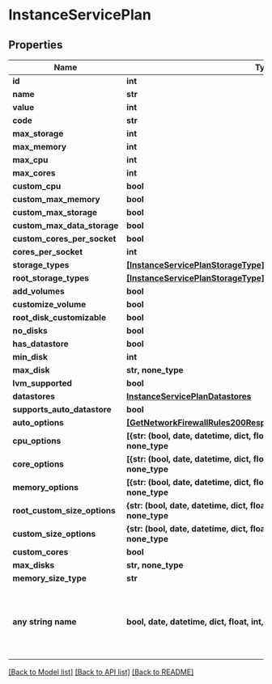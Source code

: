 # InstanceServicePlan


## Properties
Name | Type | Description | Notes
------------ | ------------- | ------------- | -------------
**id** | **int** |  | [optional] 
**name** | **str** |  | [optional] 
**value** | **int** |  | [optional] 
**code** | **str** |  | [optional] 
**max_storage** | **int** |  | [optional] 
**max_memory** | **int** |  | [optional] 
**max_cpu** | **int** |  | [optional] 
**max_cores** | **int** |  | [optional] 
**custom_cpu** | **bool** |  | [optional] 
**custom_max_memory** | **bool** |  | [optional] 
**custom_max_storage** | **bool** |  | [optional] 
**custom_max_data_storage** | **bool** |  | [optional] 
**custom_cores_per_socket** | **bool** |  | [optional] 
**cores_per_socket** | **int** |  | [optional] 
**storage_types** | [**[InstanceServicePlanStorageType]**](InstanceServicePlanStorageType.md) |  | [optional] 
**root_storage_types** | [**[InstanceServicePlanStorageType]**](InstanceServicePlanStorageType.md) |  | [optional] 
**add_volumes** | **bool** |  | [optional] 
**customize_volume** | **bool** |  | [optional] 
**root_disk_customizable** | **bool** |  | [optional] 
**no_disks** | **bool** |  | [optional] 
**has_datastore** | **bool** |  | [optional] 
**min_disk** | **int** |  | [optional] 
**max_disk** | **str, none_type** |  | [optional] 
**lvm_supported** | **bool** |  | [optional] 
**datastores** | [**InstanceServicePlanDatastores**](InstanceServicePlanDatastores.md) |  | [optional] 
**supports_auto_datastore** | **bool** |  | [optional] 
**auto_options** | [**[GetNetworkFirewallRules200ResponseAllOfRulesInnerSourcesInner]**](GetNetworkFirewallRules200ResponseAllOfRulesInnerSourcesInner.md) |  | [optional] 
**cpu_options** | **[{str: (bool, date, datetime, dict, float, int, list, str, none_type)}], none_type** |  | [optional] 
**core_options** | **[{str: (bool, date, datetime, dict, float, int, list, str, none_type)}], none_type** |  | [optional] 
**memory_options** | **[{str: (bool, date, datetime, dict, float, int, list, str, none_type)}], none_type** |  | [optional] 
**root_custom_size_options** | **{str: (bool, date, datetime, dict, float, int, list, str, none_type)}, none_type** |  | [optional] 
**custom_size_options** | **{str: (bool, date, datetime, dict, float, int, list, str, none_type)}, none_type** |  | [optional] 
**custom_cores** | **bool** |  | [optional] 
**max_disks** | **str, none_type** |  | [optional] 
**memory_size_type** | **str** |  | [optional] 
**any string name** | **bool, date, datetime, dict, float, int, list, str, none_type** | any string name can be used but the value must be the correct type | [optional]

[[Back to Model list]](../README.md#documentation-for-models) [[Back to API list]](../README.md#documentation-for-api-endpoints) [[Back to README]](../README.md)


